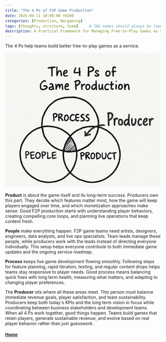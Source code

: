 ```yaml
---
title: "The 4 Ps of F2P Game Production"
date: 2025-04-11 10:00:00 +0200
categories: [Production, Wargaming]
tags: [thoughts, structure, team]     # TAG names should always be lowercase
description: A Practical Framework for Managing Free-to-Play Games as Services.
---
```


The 4 Ps help teams build better free-to-play games as a service.

![The Four Ps](https://github.com/FabienDupontPro/fab-production/blob/main/docs/assets/fourps.png)

**Product** is about the game itself and its long-term success. Producers own this part. They decide which features matter most, how the game will keep players engaged over time, and which monetization approaches make sense. Good F2P production starts with understanding player behaviors, creating compelling core loops, and planning live operations that keep content fresh.

**People** make everything happen. F2P game teams need artists, designers, engineers, data analysts, and live ops specialists. Team leads manage these people, while producers work with the leads instead of directing everyone individually. This setup helps everyone contribute to both immediate game updates and the ongoing service roadmap.

**Process** keeps live game development flowing smoothly. Following steps for feature planning, rapid iteration, testing, and regular content drops helps teams stay responsive to player needs. Good process means balancing quick fixes with long term health, measuring what matters, and adapting to changing player preferences.

The **Producer** sits where all these areas meet. This person must balance immediate revenue goals, player satisfaction, and team sustainability. Producers keep both today's KPIs and the long term vision in focus while coordinating between business stakeholders and development teams.
When all 4 Ps work together, good things happen. Teams build games that retain players, generate sustainable revenue, and evolve based on real player behavior rather than just guesswork.

#### [Home](./README.md) 
